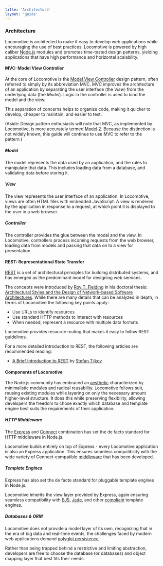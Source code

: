```yaml
---
title: 'Architecture'
layout: 'guide'
---
```


### Architecture

Locomotive is architected to make it easy to develop web applications while
encouraging the use of best practices.  Locomotive is powered by high caliber
[Node.js](http://nodejs.org/) modules and promotes time-tested design patterns,
yielding applications that have high performance and horizontal scalability.

#### MVC: Model View Controller

At the core of Locomotive is the [Model View Controller](http://en.wikipedia.org/wiki/Model%E2%80%93view%E2%80%93controller)
design pattern, often referred to simply by its abbreviation MVC.  MVC improves
the architecture of an application by separating the user interface (the _View_)
from the underlying data (the _Model_).  Logic in the controller is used to bind
the model and the view.

This separation of concerns helps to organize code, making it quicker to develop,
cheaper to maintain, and easier to test.

(Aside: Design pattern enthusiasts will note that MVC, as implemented by
Locomotive, is more accurately termed [Model 2](http://en.wikipedia.org/wiki/Model_2).
Because the distinction is not widely known, this guide will continue to use
MVC to refer to the pattern.)

##### Model

The model represents the data used by an application, and the rules to
manipulate that data.  This includes loading data from a database, and
validating data before storing it.

##### View

The view represents the user interface of an application.  In Locomotive, views
are often HTML files with embedded JavaScript.  A view is rendered by the
application in response to a request, at which point it is displayed to the user
in a web browser.

##### Controller

The controller provides the glue between the model and the view.  In Locomotive,
controllers process incoming requests from the web browser, loading data from
models and passing that data on to a view for presentation.

#### REST: Representational State Transfer

[REST](http://en.wikipedia.org/wiki/Representational_state_transfer) is a set of
architectural principles for building distributed systems, and has emerged as the
predominant model for designing web services.

The concepts were introduced by [Roy T. Fielding](http://www.ics.uci.edu/~fielding/)
in his doctoral thesis: [Architectural Styles and the Design of Network-based Software Architectures](http://www.ics.uci.edu/~fielding/pubs/dissertation/top.htm).
While there are many details that can be analyzed in depth, in terms of Locomotive
the following key points apply:

  * Use URLs to identify resources
  * Use standard HTTP methods to interact with resources
  * When needed, represent a resource with multiple data formats
  
Locomotive provides resource routing that makes it easy to follow REST
guidelines.

For a more detailed introduction to REST, the following articles are recommended
reading:

  * [A Brief Introduction to REST](http://www.infoq.com/articles/rest-introduction) by [Stefan Tilkov](http://www.innoq.com/blog/st/)

#### Components of Locomotive

The Node.js community has embraced an [aesthetic](http://substack.net/posts/b96642/the-node-js-aesthetic)
characterized by minimalistic modules and radical reusability.  Locomotive
follows suit, reusing existing modules while layering on only the necessary
amount higher-level structure.  It does this while preserving flexibility,
allowing developers the freedom to chose exactly which database and template
engine best suits the requirements of their application.

##### HTTP Middleware

The [Express](http://expressjs.com/) and [Connect](http://www.senchalabs.org/connect/)
combination has set the de facto standard for HTTP middleware in Node.js.

Locomotive builds entirely on top of Express - every Locomotive application is
also an Express application.  This ensures seamless compatibility with the wide
variety of Connect-compatible [middleware](https://github.com/senchalabs/connect/wiki)
that has been developed.

##### Template Engines

Express has also set the de facto standard for pluggable template engines in
Node.js.

Locomotive inherits the view layer provided by Express, again ensuring seamless
compatibility with [EJS](https://github.com/visionmedia/ejs), [Jade](http://jade-lang.com/),
and other [compliant](https://github.com/visionmedia/express/wiki) template
engines.

##### Databases & ORM

Locomotive does not provide a model layer of its own, recognizing that in the era
of big data and real-time events, the challenges faced by modern web applications
demand [polyglot persistence](http://martinfowler.com/bliki/PolyglotPersistence.html).

Rather than being trapped behind a restrictive and limiting abstraction,
developers are free to choose the database (or databases) and object mapping
layer that best fits their needs.
